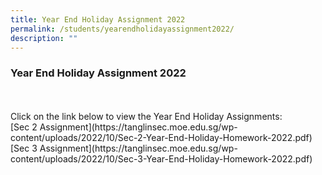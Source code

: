 ```yaml
---
title: Year End Holiday Assignment 2022
permalink: /students/yearendholidayassignment2022/
description: ""
---
```

### Year End Holiday Assignment 2022
<br>
<br>
Click on the link below to view the Year End Holiday Assignments:
<br>
[Sec 2 Assignment](https://tanglinsec.moe.edu.sg/wp-content/uploads/2022/10/Sec-2-Year-End-Holiday-Homework-2022.pdf)
<br>
[Sec 3 Assignment](https://tanglinsec.moe.edu.sg/wp-content/uploads/2022/10/Sec-3-Year-End-Holiday-Homework-2022.pdf)